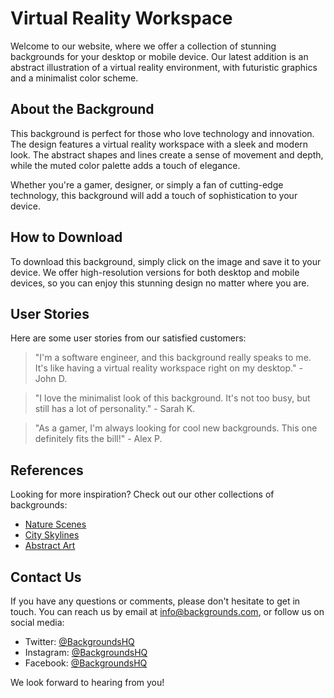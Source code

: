 <!--font:Playfair Display-->

# Virtual Reality Workspace

Welcome to our website, where we offer a collection of stunning backgrounds for your desktop or mobile device. Our latest addition is an abstract illustration of a virtual reality environment, with futuristic graphics and a minimalist color scheme.

## About the Background

This background is perfect for those who love technology and innovation. The design features a virtual reality workspace with a sleek and modern look. The abstract shapes and lines create a sense of movement and depth, while the muted color palette adds a touch of elegance.

Whether you're a gamer, designer, or simply a fan of cutting-edge technology, this background will add a touch of sophistication to your device.

## How to Download

To download this background, simply click on the image and save it to your device. We offer high-resolution versions for both desktop and mobile devices, so you can enjoy this stunning design no matter where you are.

## User Stories

Here are some user stories from our satisfied customers:

> "I'm a software engineer, and this background really speaks to me. It's like having a virtual reality workspace right on my desktop." - John D.

> "I love the minimalist look of this background. It's not too busy, but still has a lot of personality." - Sarah K.

> "As a gamer, I'm always looking for cool new backgrounds. This one definitely fits the bill!" - Alex P.

## References

Looking for more inspiration? Check out our other collections of backgrounds:

- [Nature Scenes](#)
- [City Skylines](#)
- [Abstract Art](#)

## Contact Us

If you have any questions or comments, please don't hesitate to get in touch. You can reach us by email at info@backgrounds.com, or follow us on social media:

- Twitter: [@BackgroundsHQ](#)
- Instagram: [@BackgroundsHQ](#)
- Facebook: [@BackgroundsHQ](#)

We look forward to hearing from you!

<!--

Write me content for website with wallpaper which alt text is:

"An abstract illustration of a virtual reality environment, with futuristic graphics and a minimalist color scheme."

The name/title of the page should not be 1:1 copy of the alt text but rather a real content of the website which is using this wallpaper.

- Use markdown format 
- Start with heading
- Heading should be short and concise
- The content should look like a real website 
- The website should not be about the wallpaper, wallpaper is just a related background
- Heading should be contain work "wallpaper" or "background"
- Include real sections like references, contact, user stories, etc. use things relevant to the page purpose.
- Feel free to use structure like headings, bullets, numbering, blockquotes, paragraphs, horizontal lines, etc.
- You can use formatting like bold or _italic_
- You can include UTF-8 emojis
- Links should be only #hash anchors (and you can refer to the document itself)
- Do not include images


---


# Virtual Reality Workspace Wallpaper

Welcome to our website, where we offer a collection of stunning wallpapers for your desktop or mobile device. Our latest addition is an abstract illustration of a virtual reality environment, with futuristic graphics and a minimalist color scheme.

## About the Wallpaper

This wallpaper is perfect for those who love technology and innovation. The design features a virtual reality workspace with a sleek and modern look. The abstract shapes and lines create a sense of movement and depth, while the muted color palette adds a touch of elegance.

Whether you're a gamer, designer, or simply a fan of cutting-edge technology, this wallpaper will add a touch of sophistication to your device.

## How to Download

To download this wallpaper, simply click on the image and save it to your device. We offer high-resolution versions for both desktop and mobile devices, so you can enjoy this stunning design no matter where you are.

## User Stories

Here are some user stories from our satisfied customers:

> "I'm a software engineer, and this wallpaper really speaks to me. It's like having a virtual reality workspace right on my desktop." - John D.

> "I love the minimalist look of this wallpaper. It's not too busy, but still has a lot of personality." - Sarah K.

> "As a gamer, I'm always looking for cool new wallpapers. This one definitely fits the bill!" - Alex P.

## References

Looking for more inspiration? Check out our other collections of wallpapers:

- [Nature Scenes](#)
- [City Skylines](#)
- [Abstract Art](#)

## Contact Us

If you have any questions or comments, please don't hesitate to get in touch. You can reach us by email at info@wallpapers.com, or follow us on social media:

- Twitter: [@WallpapersHQ](#)
- Instagram: [@WallpapersHQ](#)
- Facebook: [@WallpapersHQ](#)

We look forward to hearing from you!


---


Heading should not include word "wallpaper". The website should not be about the wallpaper itself, wallpaper is just a related background, rewrite whole content.


---


# Virtual Reality Workspace

Welcome to our website, where we offer a collection of stunning backgrounds for your desktop or mobile device. Our latest addition is an abstract illustration of a virtual reality environment, with futuristic graphics and a minimalist color scheme.

## About the Background

This background is perfect for those who love technology and innovation. The design features a virtual reality workspace with a sleek and modern look. The abstract shapes and lines create a sense of movement and depth, while the muted color palette adds a touch of elegance.

Whether you're a gamer, designer, or simply a fan of cutting-edge technology, this background will add a touch of sophistication to your device.

## How to Download

To download this background, simply click on the image and save it to your device. We offer high-resolution versions for both desktop and mobile devices, so you can enjoy this stunning design no matter where you are.

## User Stories

Here are some user stories from our satisfied customers:

> "I'm a software engineer, and this background really speaks to me. It's like having a virtual reality workspace right on my desktop." - John D.

> "I love the minimalist look of this background. It's not too busy, but still has a lot of personality." - Sarah K.

> "As a gamer, I'm always looking for cool new backgrounds. This one definitely fits the bill!" - Alex P.

## References

Looking for more inspiration? Check out our other collections of backgrounds:

- [Nature Scenes](#)
- [City Skylines](#)
- [Abstract Art](#)

## Contact Us

If you have any questions or comments, please don't hesitate to get in touch. You can reach us by email at info@backgrounds.com, or follow us on social media:

- Twitter: [@BackgroundsHQ](#)
- Instagram: [@BackgroundsHQ](#)
- Facebook: [@BackgroundsHQ](#)

We look forward to hearing from you!

-->
